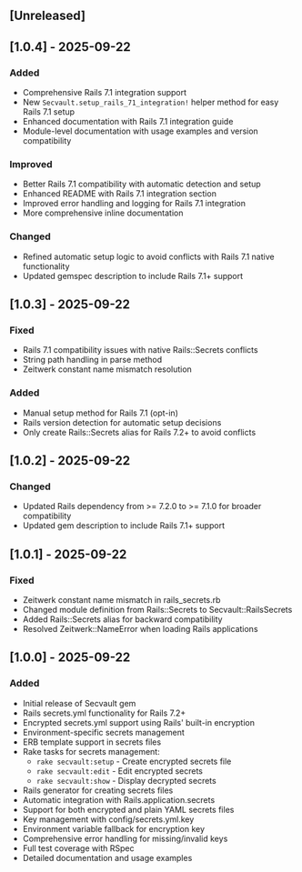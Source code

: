 ## [Unreleased]

## [1.0.4] - 2025-09-22

### Added

- Comprehensive Rails 7.1 integration support
- New `Secvault.setup_rails_71_integration!` helper method for easy Rails 7.1 setup
- Enhanced documentation with Rails 7.1 integration guide
- Module-level documentation with usage examples and version compatibility

### Improved

- Better Rails 7.1 compatibility with automatic detection and setup
- Enhanced README with Rails 7.1 integration section
- Improved error handling and logging for Rails 7.1 integration
- More comprehensive inline documentation

### Changed

- Refined automatic setup logic to avoid conflicts with Rails 7.1 native functionality
- Updated gemspec description to include Rails 7.1+ support

## [1.0.3] - 2025-09-22

### Fixed

- Rails 7.1 compatibility issues with native Rails::Secrets conflicts
- String path handling in parse method
- Zeitwerk constant name mismatch resolution

### Added

- Manual setup method for Rails 7.1 (opt-in)
- Rails version detection for automatic setup decisions
- Only create Rails::Secrets alias for Rails 7.2+ to avoid conflicts

## [1.0.2] - 2025-09-22

### Changed

- Updated Rails dependency from >= 7.2.0 to >= 7.1.0 for broader compatibility
- Updated gem description to include Rails 7.1+ support

## [1.0.1] - 2025-09-22

### Fixed

- Zeitwerk constant name mismatch in rails_secrets.rb
- Changed module definition from Rails::Secrets to Secvault::RailsSecrets
- Added Rails::Secrets alias for backward compatibility
- Resolved Zeitwerk::NameError when loading Rails applications

## [1.0.0] - 2025-09-22

### Added

- Initial release of Secvault gem
- Rails secrets.yml functionality for Rails 7.2+
- Encrypted secrets.yml support using Rails' built-in encryption
- Environment-specific secrets management
- ERB template support in secrets files
- Rake tasks for secrets management:
  - `rake secvault:setup` - Create encrypted secrets file
  - `rake secvault:edit` - Edit encrypted secrets
  - `rake secvault:show` - Display decrypted secrets
- Rails generator for creating secrets files
- Automatic integration with Rails.application.secrets
- Support for both encrypted and plain YAML secrets files
- Key management with config/secrets.yml.key
- Environment variable fallback for encryption key
- Comprehensive error handling for missing/invalid keys
- Full test coverage with RSpec
- Detailed documentation and usage examples
